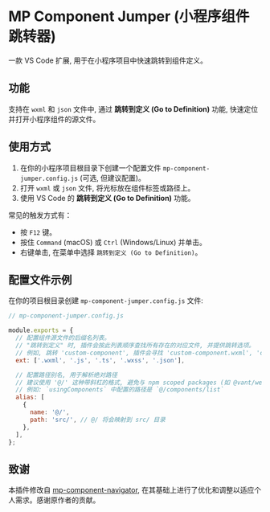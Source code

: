 # MP Component Jumper (小程序组件跳转器)

一款 VS Code 扩展, 用于在小程序项目中快速跳转到组件定义。

## 功能

支持在 `wxml` 和 `json` 文件中, 通过 **跳转到定义 (Go to Definition)** 功能, 快速定位并打开小程序组件的源文件。

## 使用方式

1. 在你的小程序项目根目录下创建一个配置文件 `mp-component-jumper.config.js` (可选, 但建议配置)。
2. 打开 `wxml` 或 `json` 文件, 将光标放在组件标签或路径上。
3. 使用 VS Code 的 **跳转到定义 (Go to Definition)** 功能。

常见的触发方式有：

* 按 `F12` 键。
* 按住 `Command` (macOS) 或 `Ctrl` (Windows/Linux) 并单击。
* 右键单击, 在菜单中选择 `跳转到定义 (Go to Definition)`。

## 配置文件示例

在你的项目根目录创建 `mp-component-jumper.config.js` 文件:

```javascript
// mp-component-jumper.config.js

module.exports = {
  // 配置组件源文件的后缀名列表。
  // "跳转到定义" 时, 插件会按此列表顺序查找所有存在的对应文件, 并提供跳转选项。
  // 例如, 跳转 'custom-component', 插件会寻找 'custom-component.wxml', 'custom-component.js' 等。
  ext: ['.wxml', '.js', '.ts', '.wxss', '.json'],

  // 配置路径别名, 用于解析绝对路径
  // 建议使用 '@/' 这种带斜杠的格式, 避免与 npm scoped packages (如 @vant/weapp) 冲突
  // 例如: `usingComponents` 中配置的路径是 `@/components/list`
  alias: [
    {
      name: '@/',
      path: 'src/', // @/ 将会映射到 src/ 目录
    },
  ],
};
```

## 致谢

本插件修改自 [mp-component-navigator](https://marketplace.visualstudio.com/items?itemName=gexuewen.mp-component-navigator), 在其基础上进行了优化和调整以适应个人需求。感谢原作者的贡献。
